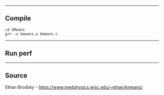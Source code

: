 
------------------------------
Compile 
------------------------------

	cd kMeans
	g++ -o kmeans.o kmeans.c

------------------------------
Run perf
------------------------------

------------------------------
Source
------------------------------

Ethan Brodsky - 
	https://www.medphysics.wisc.edu/~ethan/kmeans/
